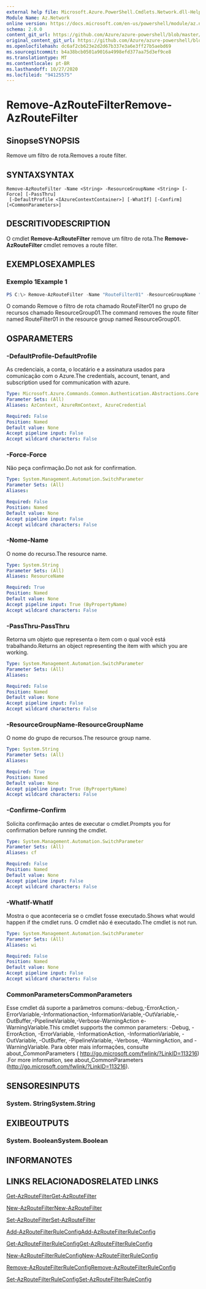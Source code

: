 ```yaml
---
external help file: Microsoft.Azure.PowerShell.Cmdlets.Network.dll-Help.xml
Module Name: Az.Network
online version: https://docs.microsoft.com/en-us/powershell/module/az.network/remove-azroutefilter
schema: 2.0.0
content_git_url: https://github.com/Azure/azure-powershell/blob/master/src/Network/Network/help/Remove-AzRouteFilter.md
original_content_git_url: https://github.com/Azure/azure-powershell/blob/master/src/Network/Network/help/Remove-AzRouteFilter.md
ms.openlocfilehash: dc6af2cb623e2d2d67b337e3a6e3ff27b5aebd69
ms.sourcegitcommit: b4a38bcb0501a9016a4998efd377aa75d3ef9ce8
ms.translationtype: MT
ms.contentlocale: pt-BR
ms.lasthandoff: 10/27/2020
ms.locfileid: "94125575"
---
```

# <span data-ttu-id="89add-101">Remove-AzRouteFilter</span><span class="sxs-lookup"><span data-stu-id="89add-101">Remove-AzRouteFilter</span></span>

## <span data-ttu-id="89add-102">Sinopse</span><span class="sxs-lookup"><span data-stu-id="89add-102">SYNOPSIS</span></span>
<span data-ttu-id="89add-103">Remove um filtro de rota.</span><span class="sxs-lookup"><span data-stu-id="89add-103">Removes a route filter.</span></span>

## <span data-ttu-id="89add-104">SYNTAX</span><span class="sxs-lookup"><span data-stu-id="89add-104">SYNTAX</span></span>

```
Remove-AzRouteFilter -Name <String> -ResourceGroupName <String> [-Force] [-PassThru]
 [-DefaultProfile <IAzureContextContainer>] [-WhatIf] [-Confirm] [<CommonParameters>]
```

## <span data-ttu-id="89add-105">DESCRITIVO</span><span class="sxs-lookup"><span data-stu-id="89add-105">DESCRIPTION</span></span>
<span data-ttu-id="89add-106">O cmdlet **Remove-AzRouteFilter** remove um filtro de rota.</span><span class="sxs-lookup"><span data-stu-id="89add-106">The **Remove-AzRouteFilter** cmdlet removes a route filter.</span></span>

## <span data-ttu-id="89add-107">EXEMPLOS</span><span class="sxs-lookup"><span data-stu-id="89add-107">EXAMPLES</span></span>

### <span data-ttu-id="89add-108">Exemplo 1</span><span class="sxs-lookup"><span data-stu-id="89add-108">Example 1</span></span>
```powershell
PS C:\> Remove-AzRouteFilter -Name "RouteFilter01" -ResourceGroupName "ResourceGroup01"
```

<span data-ttu-id="89add-109">O comando Remove o filtro de rota chamado RouteFilter01 no grupo de recursos chamado ResourceGroup01.</span><span class="sxs-lookup"><span data-stu-id="89add-109">The command removes the route filter named RouteFilter01 in the resource group named ResourceGroup01.</span></span>

## <span data-ttu-id="89add-110">OS</span><span class="sxs-lookup"><span data-stu-id="89add-110">PARAMETERS</span></span>

### <span data-ttu-id="89add-111">-DefaultProfile</span><span class="sxs-lookup"><span data-stu-id="89add-111">-DefaultProfile</span></span>
<span data-ttu-id="89add-112">As credenciais, a conta, o locatário e a assinatura usados para comunicação com o Azure.</span><span class="sxs-lookup"><span data-stu-id="89add-112">The credentials, account, tenant, and subscription used for communication with azure.</span></span>

```yaml
Type: Microsoft.Azure.Commands.Common.Authentication.Abstractions.Core.IAzureContextContainer
Parameter Sets: (All)
Aliases: AzContext, AzureRmContext, AzureCredential

Required: False
Position: Named
Default value: None
Accept pipeline input: False
Accept wildcard characters: False
```

### <span data-ttu-id="89add-113">-Force</span><span class="sxs-lookup"><span data-stu-id="89add-113">-Force</span></span>
<span data-ttu-id="89add-114">Não peça confirmação.</span><span class="sxs-lookup"><span data-stu-id="89add-114">Do not ask for confirmation.</span></span>

```yaml
Type: System.Management.Automation.SwitchParameter
Parameter Sets: (All)
Aliases:

Required: False
Position: Named
Default value: None
Accept pipeline input: False
Accept wildcard characters: False
```

### <span data-ttu-id="89add-115">-Nome</span><span class="sxs-lookup"><span data-stu-id="89add-115">-Name</span></span>
<span data-ttu-id="89add-116">O nome do recurso.</span><span class="sxs-lookup"><span data-stu-id="89add-116">The resource name.</span></span>

```yaml
Type: System.String
Parameter Sets: (All)
Aliases: ResourceName

Required: True
Position: Named
Default value: None
Accept pipeline input: True (ByPropertyName)
Accept wildcard characters: False
```

### <span data-ttu-id="89add-117">-PassThru</span><span class="sxs-lookup"><span data-stu-id="89add-117">-PassThru</span></span>
<span data-ttu-id="89add-118">Retorna um objeto que representa o item com o qual você está trabalhando.</span><span class="sxs-lookup"><span data-stu-id="89add-118">Returns an object representing the item with which you are working.</span></span>

```yaml
Type: System.Management.Automation.SwitchParameter
Parameter Sets: (All)
Aliases:

Required: False
Position: Named
Default value: None
Accept pipeline input: False
Accept wildcard characters: False
```

### <span data-ttu-id="89add-119">-ResourceGroupName</span><span class="sxs-lookup"><span data-stu-id="89add-119">-ResourceGroupName</span></span>
<span data-ttu-id="89add-120">O nome do grupo de recursos.</span><span class="sxs-lookup"><span data-stu-id="89add-120">The resource group name.</span></span>

```yaml
Type: System.String
Parameter Sets: (All)
Aliases:

Required: True
Position: Named
Default value: None
Accept pipeline input: True (ByPropertyName)
Accept wildcard characters: False
```

### <span data-ttu-id="89add-121">-Confirme</span><span class="sxs-lookup"><span data-stu-id="89add-121">-Confirm</span></span>
<span data-ttu-id="89add-122">Solicita confirmação antes de executar o cmdlet.</span><span class="sxs-lookup"><span data-stu-id="89add-122">Prompts you for confirmation before running the cmdlet.</span></span>

```yaml
Type: System.Management.Automation.SwitchParameter
Parameter Sets: (All)
Aliases: cf

Required: False
Position: Named
Default value: None
Accept pipeline input: False
Accept wildcard characters: False
```

### <span data-ttu-id="89add-123">-WhatIf</span><span class="sxs-lookup"><span data-stu-id="89add-123">-WhatIf</span></span>
<span data-ttu-id="89add-124">Mostra o que aconteceria se o cmdlet fosse executado.</span><span class="sxs-lookup"><span data-stu-id="89add-124">Shows what would happen if the cmdlet runs.</span></span>
<span data-ttu-id="89add-125">O cmdlet não é executado.</span><span class="sxs-lookup"><span data-stu-id="89add-125">The cmdlet is not run.</span></span>

```yaml
Type: System.Management.Automation.SwitchParameter
Parameter Sets: (All)
Aliases: wi

Required: False
Position: Named
Default value: None
Accept pipeline input: False
Accept wildcard characters: False
```

### <span data-ttu-id="89add-126">CommonParameters</span><span class="sxs-lookup"><span data-stu-id="89add-126">CommonParameters</span></span>
<span data-ttu-id="89add-127">Esse cmdlet dá suporte a parâmetros comuns:-debug,-ErrorAction,-ErrorVariable,-Informationaction,-InformationVariable,-OutVariable,-OutBuffer,-PipelineVariable,-Verbose-WarningAction e-WarningVariable.</span><span class="sxs-lookup"><span data-stu-id="89add-127">This cmdlet supports the common parameters: -Debug, -ErrorAction, -ErrorVariable, -InformationAction, -InformationVariable, -OutVariable, -OutBuffer, -PipelineVariable, -Verbose, -WarningAction, and -WarningVariable.</span></span> <span data-ttu-id="89add-128">Para obter mais informações, consulte about_CommonParameters ( http://go.microsoft.com/fwlink/?LinkID=113216) .</span><span class="sxs-lookup"><span data-stu-id="89add-128">For more information, see about_CommonParameters (http://go.microsoft.com/fwlink/?LinkID=113216).</span></span>

## <span data-ttu-id="89add-129">SENSORES</span><span class="sxs-lookup"><span data-stu-id="89add-129">INPUTS</span></span>

### <span data-ttu-id="89add-130">System. String</span><span class="sxs-lookup"><span data-stu-id="89add-130">System.String</span></span>

## <span data-ttu-id="89add-131">EXIBE</span><span class="sxs-lookup"><span data-stu-id="89add-131">OUTPUTS</span></span>

### <span data-ttu-id="89add-132">System. Boolean</span><span class="sxs-lookup"><span data-stu-id="89add-132">System.Boolean</span></span>

## <span data-ttu-id="89add-133">INFORMA</span><span class="sxs-lookup"><span data-stu-id="89add-133">NOTES</span></span>

## <span data-ttu-id="89add-134">LINKS RELACIONADOS</span><span class="sxs-lookup"><span data-stu-id="89add-134">RELATED LINKS</span></span>

[<span data-ttu-id="89add-135">Get-AzRouteFilter</span><span class="sxs-lookup"><span data-stu-id="89add-135">Get-AzRouteFilter</span></span>](./Get-AzRouteFilter.md)

[<span data-ttu-id="89add-136">New-AzRouteFilter</span><span class="sxs-lookup"><span data-stu-id="89add-136">New-AzRouteFilter</span></span>](./New-AzRouteFilter.md)

[<span data-ttu-id="89add-137">Set-AzRouteFilter</span><span class="sxs-lookup"><span data-stu-id="89add-137">Set-AzRouteFilter</span></span>](./Set-AzRouteFilter.md)

[<span data-ttu-id="89add-138">Add-AzRouteFilterRuleConfig</span><span class="sxs-lookup"><span data-stu-id="89add-138">Add-AzRouteFilterRuleConfig</span></span>](./Add-AzRouteFilterRuleConfig.md)

[<span data-ttu-id="89add-139">Get-AzRouteFilterRuleConfig</span><span class="sxs-lookup"><span data-stu-id="89add-139">Get-AzRouteFilterRuleConfig</span></span>](./Get-AzRouteFilterRuleConfig.md)

[<span data-ttu-id="89add-140">New-AzRouteFilterRuleConfig</span><span class="sxs-lookup"><span data-stu-id="89add-140">New-AzRouteFilterRuleConfig</span></span>](./New-AzRouteFilterRuleConfig.md)

[<span data-ttu-id="89add-141">Remove-AzRouteFilterRuleConfig</span><span class="sxs-lookup"><span data-stu-id="89add-141">Remove-AzRouteFilterRuleConfig</span></span>](./Remove-AzRouteFilterRuleConfig.md)

[<span data-ttu-id="89add-142">Set-AzRouteFilterRuleConfig</span><span class="sxs-lookup"><span data-stu-id="89add-142">Set-AzRouteFilterRuleConfig</span></span>](./Set-AzRouteFilterRuleConfig.md)
